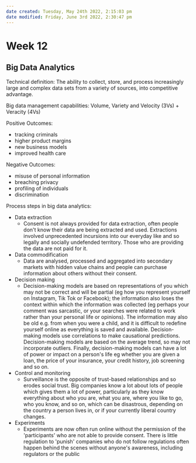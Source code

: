 ```yaml
---
date created: Tuesday, May 24th 2022, 2:15:03 pm
date modified: Friday, June 3rd 2022, 2:30:47 pm
---
```


# Week 12

## Big Data Analytics

Technical definition: The ability to collect, store, and process increasingly large and complex data sets from a variety of sources, into competitive advantage.

Big data management capabilities: Volume, Variety and Velocity (3Vs) + Veracity (4Vs)

Positive Outcomes:

- tracking criminals
- higher product margins
- new business models
- improved health care

Negative Outcomes:

- misuse of personal information
- breaching privacy
- profiling of individuals
- discrimination

Process steps in big data analytics:

- Data extraction
    - Consent is not always provided for data extraction, often people don't know their data are being extracted and used. Extractions involved unprecedented incursions into our everyday like and so legally and socially undefended territory. Those who are providing the data are not paid for it.
- Data commodification
    - Data are analysed, processed and aggregated into secondary markets with hidden value chains and people can purchase information about others without their consent.
- Decision making
    - Decision-making models are based on representations of you which may not be correct and will be partial (eg how you represent yourself on Instagram, Tik Tok or Facebook); the information also loses the context within which the information was collected (eg perhaps your comment was sarcastic, or your searches were related to work rather than your personal life or opinions). The information may also be old e.g. from when you were a child, and it is difficult to redefine yourself online as everything is saved and available. Decision-making models use correlations to make causational predictions. Decision-making models are based on the average trend, so may not incorporate outliers. Finally, decision-making models can have a lot of power or impact on a person's life eg whether you are given a loan, the price of your insurance, your credit history, job screening and so on.
- Control and monitoring
    - Surveillance is the opposite of trust-based relationships and so erodes social trust. Big companies know a lot about lots of people which gives them a lot of power, particularly as they know everything about who you are, what you are, where you like to go, who you know, and so on, which can be disastrous, depending on the country a person lives in, or if your currently liberal country changes.
- Experiments
    - Experiments are now often run online without the permission of the 'participants' who are not able to provide consent. There is little regulation to 'punish' companies who do not follow regulations often happen behind the scenes without anyone's awareness, including regulators or the public

